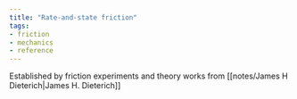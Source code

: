 ```yaml
---
title: "Rate-and-state friction"
tags: 
- friction
- mechanics
- reference
---
```


Established by friction experiments and theory works from [[notes/James H Dieterich|James H. Dieterich]]
